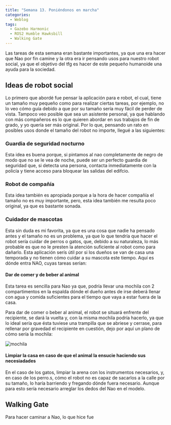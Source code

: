 ```yaml
---
title: "Semana 13. Poniéndonos en marcha"
categories:
  - Weblog
tags:
  - Gazebo Harmonic
  - ROS2 Humble Hawksbill
  - Walking Gate
---
```


Las tareas de esta semana eran bastante importantes, ya que una era hacer que Nao por fin camine y la otra era ir pensando usos para nuestro robot social, ya que el objetivo del tfg es hacer de este pequeño humanoide una ayuda para la sociedad.

## Ideas de robot social
Lo primero que abordé fue pensar la aplicación para e robot, el cual, tiene un tamaño muy pequeño como para realizar ciertas tareas, por ejemplo, no lo veo cómo guía debido a que por su tamaño sería muy fácil de perder de vista. Tampoco veo posible que sea un asistente personal, ya que hablando con más compañeros es lo que quieren abordar en sus trabajos de fin de grado, y yo quería ser más original. Por lo que, pensando un rato en posibles usos donde el tamaño del robot no importe, llegué a las siguientes:

### Guardia de seguridad nocturno

Esta idea es buena porque, si pintamos al nao completamente de negro de modo que no se le vea de noche, puede ser un perfecto guardia de seguridad que, si detecta una persona, contacta inmediatamente con la policía y tiene acceso para bloquear las salidas del edifcio.

### Robot de compañía

Esta idea también es apropiada porque a la hora de hacer compañía el tamaño no es muy importante, pero, esta idea también me resulta poco original, ya que es bastante sonada.

### Cuidador de mascotas

Esta sin duda es mi favorita, ya que es una cosa que nadie ha pensado antes y el tamaño no es un problema, ya que lo que tendría que hacer el robot sería cuidar de perros o gatos, que, debido a su naturaleza, lo más probable es que no le presten la atención suficiente al robot como para dañarlo. Esta aplicación serís útil por si los dueños se van de casa una temporada y no tienen cómo cuidar a su mascota este tiempo. Aquí es dónde entra NAO, cuyas tareas serían:

#### Dar de comer y de beber al animal

Esta tarea es sencilla para Nao ya que, podría llevar una mochila con 2 compartimentos en la espalda dónde el dueño antes de irse deberá llenar con agua y comida suficientes para el tiempo que vaya a estar fuera de la casa.

Para dar de comer o beber al animal, el robot se situará enfrente del recipiente, se dará la vuelta y, con la misma mochila podría hacerlo, ya que lo ideal sería que ésta tuviese una trampilla que se abriese y cerrase, para rellenar por gravedad el recipiente en cuestión, dejo por aquí un plano de cómo sería la mochila:

![mochila](/2024-tfg-eva-fernandez/images/semana-13/mochila.png)

#### Limpiar la casa en caso de que el animal la ensucie haciendo sus necesiadades

En el caso de los gatos, limpiar la arena con los instrumentos necesarios, y, en caso de los perro.s, cómo el robot no es capaz de sacarlos a la calle por su tamaño, lo haría barriendo y fregando dónde fuera necesario. Aunque para esto sería necesario arreglar los dedos del Nao en el modelo.

## Walking Gate

Para hacer caminar a Nao, lo que hice fue
